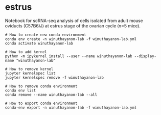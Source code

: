 # estrus
Notebook for scRNA-seq analysis of cells isolated from adult mouse oviducts (C57B6/J) at estrus stage of the ovarian cycle (*n*=5 mice).

```
# How to create new conda environment
conda env create -n winuthayanon-lab -f winuthayanon-lab.yml
conda activate winuthayanon-lab

# How to add kernel
python -m ipykernel install --user --name winuthayanon-lab --display-name "winuthayanon-lab"

# How to remove kernel
jupyter kernelspec list
jupyter kernelspec remove -f winuthayanon-lab

# How to remove conda environment
conda env list
conda remove --name winuthayanon-lab --all

# How to export conda environment
conda-env export -n winuthayanon-lab -f winuthayanon-lab.yml 
